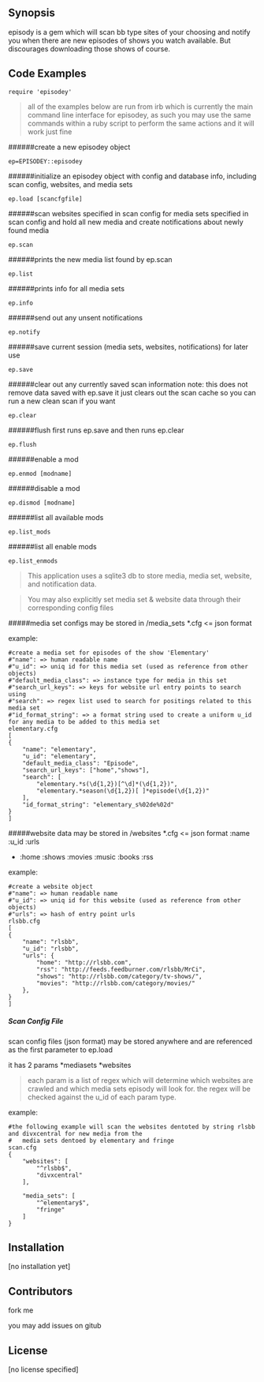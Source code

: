 ## Synopsis

episody is a gem which will scan bb type sites of your choosing and notify you when there are new episodes of shows you watch available.  But discourages downloading those shows of course.

## Code Examples
`require 'episodey'`

>all of the examples below are run from irb which is currently the main command line interface for episodey, as such you may use the same commands within a ruby script to perform the same actions and it will work just fine

######create a new episodey object
```
ep=EPISODEY::episodey
```

######initialize an episodey object with config and database info, including scan config, websites, and media sets
```
ep.load [scancfgfile]
```

######scan websites specified in scan config for media sets specified in scan config and hold all new media and create notifications about newly found media
```
ep.scan
```

######prints the new media list found by ep.scan
```
ep.list
```

######prints info for all media sets
```
ep.info
```

######send out any unsent notifications
```
ep.notify
```

######save current session (media sets, websites, notifications) for later use
```
ep.save
```

######clear out any currently saved scan information 
note: this does not remove data saved with ep.save it just clears out the scan cache so you can run a new clean scan if you want
```
ep.clear
```

######flush first runs ep.save and then runs ep.clear
```
ep.flush
```

######enable a mod
```
ep.enmod [modname]
```

######disable a mod
```
ep.dismod [modname]
```

######list all available mods
```
ep.list_mods
```

######list all enable mods
```
ep.list_enmods
```


>This application uses a sqlite3 db to store media, media set, website, and notification data.

>You may also explicitly set media set & website data through their corresponding config files

#####media set configs may be stored in
/media_sets
	*.cfg <= json format

example:
```
#create a media set for episodes of the show 'Elementary'
#"name": => human readable name
#"u_id": => uniq id for this media set (used as reference from other objects)
#"default_media_class": => instance type for media in this set
#"search_url_keys": => keys for website url entry points to search using
#"search": => regex list used to search for positings related to this media set
#"id_format_string": => a format string used to create a uniform u_id for any media to be added to this media set
elementary.cfg
[
{
	"name": "elementary",
	"u_id": "elementary",
	"default_media_class": "Episode",
	"search_url_keys": ["home","shows"],
	"search": [
		"elementary.*s(\d{1,2})[^\d]*(\d{1,2})",
		"elementary.*season(\d{1,2})[ ]*episode(\d{1,2})"
	],
	"id_format_string": "elementary_s%02de%02d"
}
]
```

#####website data may be stored in
/websites
	*.cfg <= json format
:name
:u_id
:urls
-	:home
	:shows
	:movies
	:music
	:books
	:rss

example:
```
#create a website object
#"name": => human readable name
#"u_id": => uniq id for this website (used as reference from other objects)
#"urls": => hash of entry point urls
rlsbb.cfg
[
{
	"name": "rlsbb",
	"u_id": "rlsbb",
	"urls": {
		"home": "http://rlsbb.com",
		"rss": "http://feeds.feedburner.com/rlsbb/MrCi",
		"shows": "http://rlsbb.com/category/tv-shows/",
		"movies": "http://rlsbb.com/category/movies/"
	},
}
]
```

##### Scan Config File
scan config files (json format) may be stored anywhere and are referenced as the first parameter to ep.load

it has 2 params 
	*mediasets
	*websites

>each param is a list of regex which will determine which websites are crawled and which media sets episody will look for. the regex will be checked against the u_id of each param type.

example:
```
#the following example will scan the websites dentoted by string rlsbb and divxcentral for new media from the 
#	media sets dentoed by elementary and fringe
scan.cfg
{
	"websites": [
		"^rlsbb$",
		"divxcentral"
	],

	"media_sets": [
		"^elementary$",
		"fringe"
	]
}
```


## Installation

[no installation yet]

## Contributors

fork me

you may add issues on gitub

## License

[no license specified]
